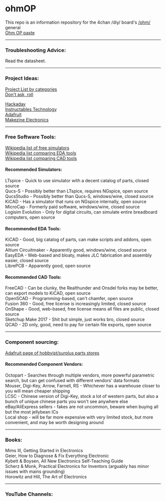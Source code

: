 # ohmOP
This repo is an information repository for the 4chan /diy/ board's [/ohm/](boards.4chan.org/diy/ohm) general <br>
[Ohm OP paste](paste.txt)

***
### Troubleshooting Advice:
Read the datasheet.

***
### Project Ideas:
[Project List by categories](ProjectCategories.md) <br>
[Don't ask, roll](https://github.com/Rocheez/4chan-electronics-challenges/blob/master/list-of-challenges.png)

[Hackaday](https://hackaday.io) <br>
[Instructables Technology](https://instructables.com/tag/type-id/category-technology/) <br>
[Adafruit](https://adafruit.com) <br>
[Makezine Electronics](https://makezine.com/category/electronics/) <br>

***
### Free Software Tools:
[Wikipedia list of free simulators](https://en.wikipedia.org/wiki/List_of_free_electronics_circuit_simulators) <br>
[Wikipedia list comparing EDA tools](https://en.wikipedia.org/wiki/Comparison_of_EDA_software) <br>
[Wikipedia list comparing CAD tools](https://en.wikipedia.org/wiki/Comparison_of_computer-aided_design_software)

#### Recommended Simulators:
LTspice - Quick to use simulator with a decent catalog of parts, closed source <br>
Qucs-S - Possibly better than LTspice, requires NGspice, open source <br>
QucsStudio - Possibly better than Qucs-S, windows/wine, closed source <br>
KiCAD - Has a simulator that runs on NGspice internally, open source <br>
MicroCap - Formerly paid software, windows/wine, closed source <br>
Logisim Evolution - Only for digital circuits, can simulate entire breadboard computers, open source <br>

#### Recommended EDA Tools:
KiCAD - Good, big catalog of parts, can make scripts and addons, open source <br>
Altium Circuitmaker - Apparently good, windows/wine, closed source <br>
EasyEDA - Web-based and bloaty, makes JLC fabrication and assembly easier, closed source <br>
LibrePCB - Apparently good, open source <br>

#### Recommended CAD Tools:
FreeCAD - Can be clunky, the Realthunder and Onsdel forks may be better, can export models to KiCAD, open source <br>
OpenSCAD - Programming-based, can't chamfer, open source <br>
Fusion 360 - Good, free license is increasingly limited, closed source <br>
OnShape - Good, web-based, free license means all files are public, closed source <br>
Sketchup Make 2017 - Shit but simple, just works bro, closed source <br>
QCAD - 2D only, good, need to pay for certain file exports, open source <br>

***
### Component sourcing:
[Adafruit page of hobbyist/surplus parts stores](https://ladyada.net/library/procure/hobbyist.html)

#### Recommended Component Vendors:
Octopart - Searches through multiple vendors, more powerful parametric search, but can get confused with different vendors' data formats <br>
Mouser, Digi-Key, Arrow, Farnell, RS - Whichever has a warehouse closer to you will mean cheaper shipping <br>
LCSC - Chinese version of Digi-Key, stock a lot of western parts, but also a bunch of unique chinese parts you won't see anywhere else <br>
eBay/AliExpress sellers - fakes are not uncommon, beware when buying all but the most jellybean ICs <br>
Local shop - will be far more expensive with very limited stock, but more convenient, and may be worth designing around <br>

***
### Books:
Mims III, Getting Started in Electronics <br>
Geier, How to Diagnose & Fix Everything Electronic <br>
Kybett & Boysen, All New Electronics Self-Teaching Guide <br>
Scherz & Monk, Practical Electronics for Inventors (arguably has minor issues with mains grounding) <br>
Horowitz and Hill, The Art of Electronics <br>

***
### YouTube Channels:
